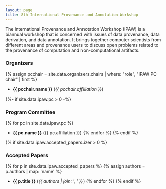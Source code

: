 ```yaml
---
layout: page
title: 8th International Provenance and Annotation Workshop
---
```


The International Provenance and Annotation Workshop (IPAW) is a biannual workshop that is concerned with issues of data provenance, data derivation, and data annotation. It brings together computer scientists from different areas and provenance users to discuss open problems related to the provenance of computation and non-computational artifacts.


### Organizers

{% assign pcchair = site.data.organizers.chairs | where: "role", "IPAW PC chair" | first %}
* **{{ pcchair.name }}** (*{{ pcchair.affiliation }}*)

{%- if site.data.ipaw.pc > 0 -%}
### Program Committee

{% for pc in site.data.ipaw.pc %}
* **{{ pc.name }}** ({{ pc.affiliation }})
{% endfor %}
{% endif %}

{% if site.data.ipaw.accepted_papers.izer > 0 %}
### Accepted Papers

{% for p in site.data.ipaw.accepted_papers %}
{% assign authors = p.authors | map: 'name' %}
* **{{ p.title }}** (*{{ authors | join: ', ' }}*)
{% endfor %}
{% endif %}
